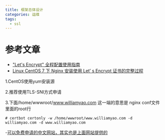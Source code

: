 ```yaml
---
title: 框架总体设计
categories: 运维
tags:
  - ssl
---
```

# 参考文章

- ["Let's Encrypt" 全程配置使用指南](https://www.williamyao.com/index.php/archives/1438/)
- [Linux CentOS 7 下 Nginx 安装使用 Let’ s Encrypt 证书的完整过程](http://blog.csdn.net/andylau00j/article/details/54604415)

1.CentOS使用yum安装源

2.推荐使用TLS-SNI方式申请

3.下面/home/wwwroot/www.williamyao.com 这一端的意思是 nginx conf文件里面的root行
~~~
# certbot certonly -w /home/wwwroot/www.williamyao.com -d williamyao.com -d www.williamyao.com
~~~

-[可以免费申请的中文网站，其实也是上面网站提供的](https://freessl.org/)